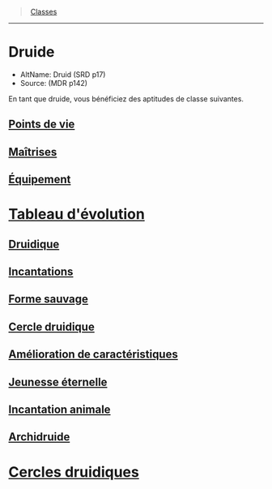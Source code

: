﻿---
!ClassItem
Name: Druide
AltName: Druid (SRD p17)
Source: (MDR p142)
Id: druid_hd.md#druide
RootId: druid_hd.md
ParentLink: classes_hd.md
ParentName: Classes
NameLevel: 1
Attributes: {}
---
>  [Classes](hd_classes.md)

---


# Druide

- AltName: Druid (SRD p17)
- Source: (MDR p142)

En tant que druide, vous bénéficiez des aptitudes de classe suivantes.



## [Points de vie](hd_druid_points_de_vie.md)



## [Maîtrises](hd_druid_maitrises.md)



## [Équipement](hd_druid_equipement.md)



# [Tableau d'évolution](hd_druid_tableau_devolution.md)



## [Druidique](hd_druid_druidique.md)



## [Incantations](hd_druid_incantations.md)



## [Forme sauvage](hd_druid_forme_sauvage.md)



## [Cercle druidique](hd_druid_cercle_druidique.md)



## [Amélioration de caractéristiques](hd_druid_amelioration_de_caracteristiques.md)



## [Jeunesse éternelle](hd_druid_jeunesse_eternelle.md)



## [Incantation animale](hd_druid_incantation_animale.md)



## [Archidruide](hd_druid_archidruide.md)



# [Cercles druidiques](hd_druid_cercles_druidiques.md)

